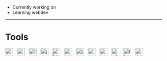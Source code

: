 - Currently working on
- Learning webdev

---

# Tools

<img align="left" alt="angular" width="25" style="padding-right:10px" src="https://cdn.jsdelivr.net/gh/devicons/devicon/icons/angularjs/angularjs-plain.svg" />
<img align="left" alt="react" width="25" style="padding-right:10px" src="https://cdn.jsdelivr.net/gh/devicons/devicon/icons/react/react-original.svg" />
<img align="left" alt="typescript" width="25" style="padding-right:10px" src="https://cdn.jsdelivr.net/gh/devicons/devicon/icons/typescript/typescript-plain.svg" />
<img align="left" alt="javascript" width="25" style="padding-right:10px" src="https://cdn.jsdelivr.net/gh/devicons/devicon/icons/javascript/javascript-plain.svg" />
<img align="left" alt="html5" width="25" style="padding-right:10px" src="https://cdn.jsdelivr.net/gh/devicons/devicon/icons/html5/html5-plain-wordmark.svg" />
<img align="left" alt="css" width="25" style="padding-right:10px" src="https://cdn.jsdelivr.net/gh/devicons/devicon/icons/css3/css3-plain-wordmark.svg" />
<img align="left" alt="java" width="25" style="padding-right:10px" src="https://cdn.jsdelivr.net/gh/devicons/devicon/icons/java/java-original.svg" />
<img align="left" alt="csharp" width="25" style="padding-right:10px" src="https://cdn.jsdelivr.net/gh/devicons/devicon/icons/csharp/csharp-plain.svg" />
<img align="left" alt="spring" width="25" style="padding-right:10px" src="https://cdn.jsdelivr.net/gh/devicons/devicon/icons/spring/spring-original.svg" />
<img align="left" alt="git" width="25" style="padding-right:10px" src="https://cdn.jsdelivr.net/gh/devicons/devicon/icons/git/git-original-wordmark.svg" />
<img align="left" alt="linux" width="25" style="padding-right:10px" src="https://cdn.jsdelivr.net/gh/devicons/devicon/icons/linux/linux-plain.svg" />
<img align="left" alt="docker" width="25" style="padding-right:10px" src="https://cdn.jsdelivr.net/gh/devicons/devicon/icons/docker/docker-plain-wordmark.svg" />
